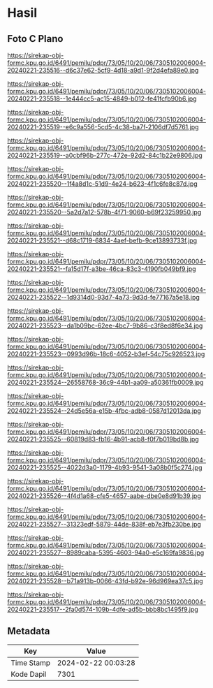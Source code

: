 # Hasil

## Foto C Plano

https://sirekap-obj-formc.kpu.go.id/6491/pemilu/pdpr/73/05/10/20/06/7305102006004-20240221-235516--d6c37e62-5cf9-4d18-a9d1-9f2d4efa89e0.jpg

https://sirekap-obj-formc.kpu.go.id/6491/pemilu/pdpr/73/05/10/20/06/7305102006004-20240221-235518--1e444cc5-ac15-4849-b012-fe41fcfb90b6.jpg

https://sirekap-obj-formc.kpu.go.id/6491/pemilu/pdpr/73/05/10/20/06/7305102006004-20240221-235519--e6c9a556-5cd5-4c38-ba7f-2106df7d5761.jpg

https://sirekap-obj-formc.kpu.go.id/6491/pemilu/pdpr/73/05/10/20/06/7305102006004-20240221-235519--a0cbf96b-277c-472e-92d2-84c1b22e9806.jpg

https://sirekap-obj-formc.kpu.go.id/6491/pemilu/pdpr/73/05/10/20/06/7305102006004-20240221-235520--1f4a8d1c-51d9-4e24-b623-4f1c6fe8c87d.jpg

https://sirekap-obj-formc.kpu.go.id/6491/pemilu/pdpr/73/05/10/20/06/7305102006004-20240221-235520--5a2d7a12-578b-4f71-9060-b69f23259950.jpg

https://sirekap-obj-formc.kpu.go.id/6491/pemilu/pdpr/73/05/10/20/06/7305102006004-20240221-235521--d68c1719-6834-4aef-befb-9ce13893733f.jpg

https://sirekap-obj-formc.kpu.go.id/6491/pemilu/pdpr/73/05/10/20/06/7305102006004-20240221-235521--fa15d17f-a3be-46ca-83c3-4190fb049bf9.jpg

https://sirekap-obj-formc.kpu.go.id/6491/pemilu/pdpr/73/05/10/20/06/7305102006004-20240221-235522--1d9314d0-93d7-4a73-9d3d-fe77167a5e18.jpg

https://sirekap-obj-formc.kpu.go.id/6491/pemilu/pdpr/73/05/10/20/06/7305102006004-20240221-235523--da1b09bc-62ee-4bc7-9b86-c3f8ed8f6e34.jpg

https://sirekap-obj-formc.kpu.go.id/6491/pemilu/pdpr/73/05/10/20/06/7305102006004-20240221-235523--0993d96b-18c6-4052-b3ef-54c75c926523.jpg

https://sirekap-obj-formc.kpu.go.id/6491/pemilu/pdpr/73/05/10/20/06/7305102006004-20240221-235524--26558768-36c9-44b1-aa09-a50361fb0009.jpg

https://sirekap-obj-formc.kpu.go.id/6491/pemilu/pdpr/73/05/10/20/06/7305102006004-20240221-235524--24d5e56a-e15b-4fbc-adb8-0587d12013da.jpg

https://sirekap-obj-formc.kpu.go.id/6491/pemilu/pdpr/73/05/10/20/06/7305102006004-20240221-235525--60819d83-fb16-4b91-acb8-f0f7b019bd8b.jpg

https://sirekap-obj-formc.kpu.go.id/6491/pemilu/pdpr/73/05/10/20/06/7305102006004-20240221-235525--4022d3a0-1179-4b93-9541-3a08b0f5c274.jpg

https://sirekap-obj-formc.kpu.go.id/6491/pemilu/pdpr/73/05/10/20/06/7305102006004-20240221-235526--4f4d1a68-cfe5-4657-aabe-dbe0e8d91b39.jpg

https://sirekap-obj-formc.kpu.go.id/6491/pemilu/pdpr/73/05/10/20/06/7305102006004-20240221-235527--31323edf-5879-44de-838f-eb7e3fb230be.jpg

https://sirekap-obj-formc.kpu.go.id/6491/pemilu/pdpr/73/05/10/20/06/7305102006004-20240221-235527--8989caba-5395-4603-94a0-e5c169fa9836.jpg

https://sirekap-obj-formc.kpu.go.id/6491/pemilu/pdpr/73/05/10/20/06/7305102006004-20240221-235528--b71a913b-0066-43fd-b92e-96d969ea37c5.jpg

https://sirekap-obj-formc.kpu.go.id/6491/pemilu/pdpr/73/05/10/20/06/7305102006004-20240221-235517--2fa0d574-109b-4dfe-ad5b-bbb8bc1495f9.jpg


## Metadata

| Key        | Value               |
| ---------- | ------------------- |
| Time Stamp | 2024-02-22 00:03:28 |
| Kode Dapil | 7301                |



